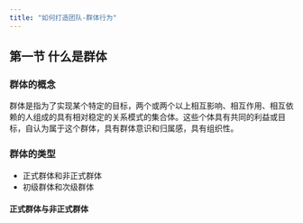 ```yaml
---
title: "如何打造团队-群体行为"
---
```

## 第一节 什么是群体
### 群体的概念
群体是指为了实现某个特定的目标，两个或两个以上相互影响、相互作用、相互依赖的人组成的具有相对稳定的关系模式的集合体。这些个体具有共同的利益或目标，自认为属于这个群体，具有群体意识和归属感，具有组织性。
### 群体的类型
- 正式群体和非正式群体
- 初级群体和次级群体
#### 正式群体与非正式群体
